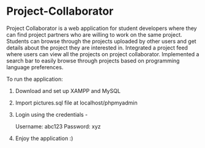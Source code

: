 # Project-Collaborator
Project Collaborator is a web application for student developers where they can find project partners who are willing to work on the same project. Students can browse through the projects uploaded by other users and get details about the project they are interested in. Integrated a project feed where users can view all the projects on project collaborator. Implemented a search bar to easily browse through projects based on programming language preferences.

To run the application:
1. Download and set up XAMPP and MySQL
2. Import pictures.sql file at localhost/phpmyadmin
3. Login using the credentials -
    
    Username: abc123
    Password: xyz
4. Enjoy the application :)
